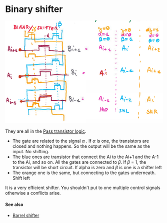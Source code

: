 # Binary shifter
![../media/Pasted%20image%2020230525142026.png](../media/Pasted%20image%2020230525142026.png)

They are all in the [Pass transistor logic](notes/pass-transistor-logic.md). 
- The gate are related to the signal $\alpha$ . If $\alpha$ is one, the transistors are closed and nothing happens. So the output will be the same as the input. No shifting.
- The blue ones are transistor that connect the Ai to the Ai+1 and the A-1 to the Ai, and so on. All the gates are connected to $\beta$. If $\beta$ = 1, the transistor will be short circuit. If alpha is zero and $\beta$ is one is a shifter left
- The orange one is the same, but connecting to the gates underneath. Shift left

It is a very efficient shifter. You shouldn't put to one multiple control signals otherwise a conflicts arise.

#### See also
- [Barrel shifter](barrel-shifter.md)